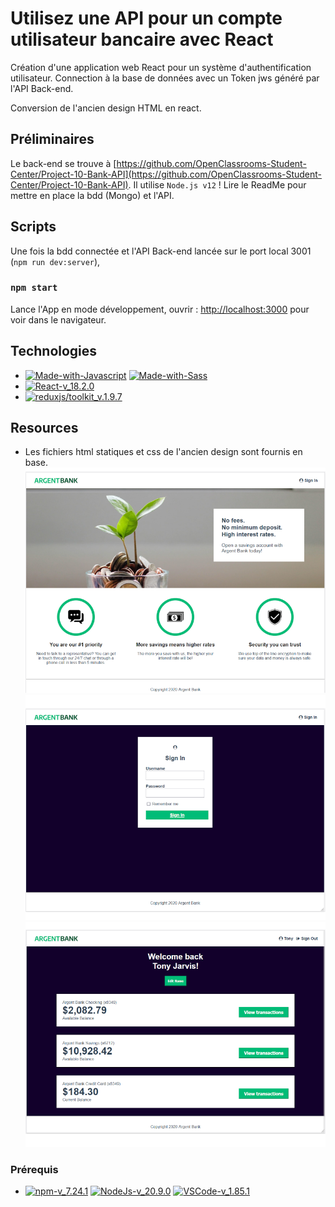 # Utilisez une API pour un compte utilisateur bancaire avec React

Création d'une application web React pour un système d'authentification utilisateur. Connection à la base de données avec un Token jws généré par l'API Back-end.

Conversion de l'ancien design HTML en react.

## Préliminaires

Le back-end se trouve à [https://github.com/OpenClassrooms-Student-Center/Project-10-Bank-API](https://github.com/OpenClassrooms-Student-Center/Project-10-Bank-API). Il utilise `Node.js v12` !
Lire le ReadMe pour mettre en place la bdd (Mongo) et l'API.

## Scripts

Une fois la bdd connectée et l'API Back-end lancée sur le port local 3001 (`npm run dev:server`),

### `npm start`

Lance l'App en mode développement, ouvrir :
[http://localhost:3000](http://localhost:3000) pour voir dans le navigateur.

## Technologies

- [![Made-with-Javascript](https://img.shields.io/badge/Made%20with-Javascript-green?style&logo=javascript)](https://developer.mozilla.org/fr/docs/Web/JavaScript)
  [![Made-with-Sass](https://img.shields.io/badge/Made%20with-Sass-pink?style&logo=Sass)](https://github.com/topics/sass)
- [![React-v_18.2.0](https://img.shields.io/badge/React-v_18.2.0-blue?style&logo=react)](https://fr.reactjs.org/)
- [![reduxjs/toolkit_v.1.9.7](https://img.shields.io/badge/Redux%20Toolkit-v.1.9.7-teal?style&logo=redux)](https://www.npmjs.com/package/@reduxjs/toolkit)

## Resources

- Les fichiers html statiques et css de l'ancien design sont fournis en base.
![Alt text](index.png)
![Alt text](sign-in.png)
![Alt text](user.png)



### Prérequis

- [![npm-v_7.24.1](https://img.shields.io/badge/npm-v_7.24.1-orange?style&logo=npm)](https://docs.npmjs.com/)
  [![NodeJs-v_20.9.0](https://img.shields.io/badge/NodeJs-v_20.9.0-red?style&logo=nodedotjs)](https://nodejs.org/en/docs/)
  [![VSCode-v_1.85.1](https://img.shields.io/badge/VSCode-v_1.85.1-black?style&logo=visual-studio-code)](https://code.visualstudio.com/download)
